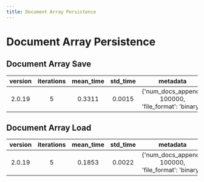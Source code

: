 ```yaml
---
title: Document Array Persistence
---
```

# Document Array Persistence

## Document Array Save

| version | iterations | mean_time | std_time | metadata |
| :---: | :---: | :---: | :---: | :---: |
| 2.0.19 | 5 | 0.3311 | 0.0015 | {'num_docs_append': 100000, 'file_format': 'binary'} |
## Document Array Load

| version | iterations | mean_time | std_time | metadata |
| :---: | :---: | :---: | :---: | :---: |
| 2.0.19 | 5 | 0.1853 | 0.0022 | {'num_docs_append': 100000, 'file_format': 'binary'} |
